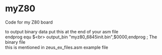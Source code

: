 # myZ80
Code for my Z80 board


to output binary data put this at the end of your asm file<br>
endprog	equ $<br>
	output_bin "myz80_6845init.bin",$0000,endprog    ; The binary file<br>
this is mentioned in zeus_ex_files.asm example file<br>
